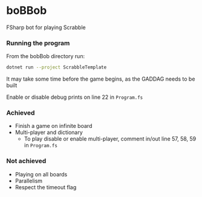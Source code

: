 # boBBob
FSharp bot for playing Scrabble

### Running the program
From the bobBob directory run: 

```bash
dotnet run --project ScrabbleTemplate
```

It may take some time before the game begins, as the GADDAG needs to be built

Enable or disable debug prints on line 22 in `Program.fs`

### Achieved
- Finish a game on infinite board
- Multi-player and dictionary
  - To play disable or enable multi-player, comment in/out line 57, 58, 59 in `Program.fs` 
### Not achieved
- Playing on all boards
- Parallelism
- Respect the timeout flag
